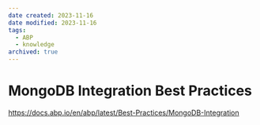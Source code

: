 ```yaml
---
date created: 2023-11-16
date modified: 2023-11-16
tags:
  - ABP
  - knowledge
archived: true
---
```

# MongoDB Integration Best Practices

https://docs.abp.io/en/abp/latest/Best-Practices/MongoDB-Integration

